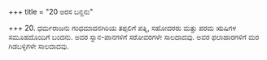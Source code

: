+++
title = "20 ಅರಸ ಬನ್ದನು"

+++
20. ಧರ್ಮರಾಜನು ಗಂಧಮಾದನಗಿರಿಯ ತಪ್ಪಲಿಗೆ ಪತ್ನಿ, ಸಹೋದರರು ಮತ್ತು ಪರಮ ಋಷಿಗಳ ಸಮೂಹದೊಂದಿಗೆ ಬಂದನು. ಅವರ ಸ್ನಾನ-ಪಾನಗಳಿಗೆ ಸರೋವರಗಳೇ ಸಾಲದಾದವು. ಅವರ ಫಲಾಹಾರಗಳಿಗೆ ಮರ ಗಿಡಬಳ್ಳಿಗಳೇ ಸಾಲದಾದವು.